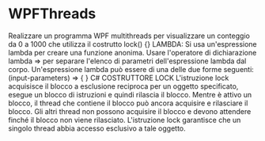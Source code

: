 # WPFThreads
Realizzare un programma WPF multithreads per visualizzare un conteggio da 0 a 1000 che utilizza il costrutto lock() {}
LAMBDA:
Si usa un'espressione lambda per creare una funzione anonima. Usare l'operatore di dichiarazione lambda => per separare l'elenco di parametri dell'espressione lambda dal corpo. Un'espressione lambda può essere di una delle due forme seguenti:
(input-parameters) => { <sequence-of-statements> }
 C#  COSTRUTTORE LOCK
  L'istruzione lock acquisisce il blocco a esclusione reciproca per un oggetto specificato, esegue un blocco di istruzioni e quindi rilascia il blocco. Mentre è attivo un blocco, il thread che contiene il blocco può ancora acquisire e rilasciare il blocco. Gli altri thread non possono acquisire il blocco e devono attendere finché il blocco non viene rilasciato. L'istruzione lock garantisce che un singolo thread abbia accesso esclusivo a tale oggetto.
  
